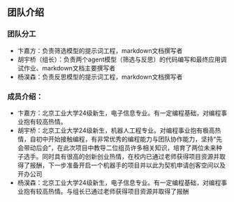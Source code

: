 ## 团队介绍

### 团队分工

- 卞嘉方：负责筛选模型的提示词工程，markdown文档撰写者
- 胡宇桥（组长）：负责两个agent模型（筛选与反思）的代码编写和最终应用调试作业、markdown文档主要撰写者
- 杨淏森：负责反思模型的提示词工程，markdown文档撰写者

### 成员介绍：

- 卞嘉方：北京工业大学24级新生，电子信息专业。有一定编程基础，对编程事业抱有较高热情。
- 胡宇桥：北京工业大学24级新生，机器人工程专业。对编程事业抱有极高热情，自初中开始接触编程，有非常优秀的编程能力与团队协作能力，坚持“先会带动后会”，在此次项目中教导二位组员许多相关知识，培育了两位未来种子选手。同时具有很高的创新创业热情，在校内已通过老师获得项目资源并取得了报酬，下一步准备开启一个机器手的项目并以此为契机申请创客空间以及开办公司
- 杨淏森：北京工业大学24级新生，电子信息专业。有一定编程基础，对编程事业抱有较高热情。与组长已通过老师获得项目资源并取得了报酬
  

